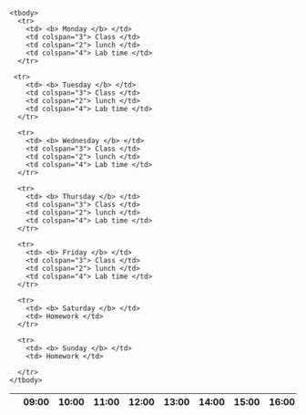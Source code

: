 <html>
<head>
  <title> Table </title>
</head>
<body>
  <table> 
    <thead>
       <tr>
         <th> </th>
         <th> 09:00</th>
         <th> 10:00</th>
         <th> 11:00</th>
         <th> 12:00</th>
         <th> 13:00</th>
         <th> 14:00</th>
         <th> 15:00</th>
         <th> 16:00</th>
         <th> 17:00</th>
        <tr>
    </thead>
    
    <tbody>
      <tr>
        <td> <b> Monday </b> </td>
        <td colspan="3"> Class </td>
        <td colspan="2"> lunch </td>
        <td colspan="4"> Lab time </td>
      </tr>
      
     <tr>
        <td> <b> Tuesday </b> </td>
        <td colspan="3"> Class </td>
        <td colspan="2"> lunch </td>
        <td colspan="4"> Lab time </td>
      </tr>
      
      <tr>
        <td> <b> Wednesday </b> </td>
        <td colspan="3"> Class </td>
        <td colspan="2"> lunch </td>
        <td colspan="4"> Lab time </td>
      </tr>
      
      <tr>
        <td> <b> Thursday </b> </td>
        <td colspan="3"> Class </td>
        <td colspan="2"> lunch </td>
        <td colspan="4"> Lab time </td>
      </tr>
      
      <tr>
        <td> <b> Friday </b> </td>
        <td colspan="3"> Class </td>
        <td colspan="2"> lunch </td>
        <td colspan="4"> Lab time </td>
      </tr>
      
      <tr>
        <td> <b> Saturday </b> </td>
        <td> Homework </td>
      </tr>
      
      <tr>
        <td> <b> Sunday </b> </td>
        <td> Homework </td>
       
      </tr>
    </tbody>
        
  </table>
</body>
</html>